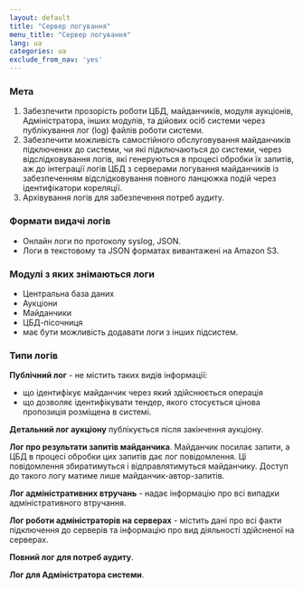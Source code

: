 ```yaml
---
layout: default
title: "Сервер логування"
menu_title: "Сервер логування"
lang: ua
categories: ua
exclude_from_nav: 'yes'
---
```


### Мета

1. Забезпечити прозорість роботи ЦБД, майданчиків, модуля аукціонів, Адміністратора, інших модулів, та дійових осіб системи через публікування лог (log) файлів роботи системи.
2. Забезпечити можливість самостійного обслуговування майданчиків підключених до системи, чи які підключаються до системи, через відслідковування логів, які генеруються в процесі обробки їх запитів, аж до інтеграції логів ЦБД з серверами логування майданчиків із забезпеченням відслідковування повного ланцюжка подій через ідентифікатори кореляції.
3. Архівування логів для забезпечення потреб аудиту.

### Формати видачі логів

* Онлайн логи по протоколу syslog, JSON. 
* Логи в текстовому та JSON форматах вивантажені на Amazon S3.

### Модулі з яких знімаються логи

* Центральна база даних
* Аукціони
* Майданчики
* ЦБД-пісочниця
* має бути можливість додавати логи з інших підсистем.

### Типи логів

**Публічний лог** - не містить таких видів інформації:

* що ідентифікує майданчик через який здійснюється операція
* що дозволяє ідентифікувати тендер, якого стосується цінова пропозиція розміщена в системі.

**Детальний лог аукціону** публікується після закінчення аукціону.

**Лог про результати запитів майданчика**. Майданчик посилає запити, а ЦБД в процесі обробки цих запитів дає лог повідомлення. Ці повідомлення збиратимуться і відправлятимуться майданчику. Доступ до такого логу матиме лише майданчик-автор-запитів.

**Лог адміністративних втручань** - надає інформацію про всі випадки адміністративного втручання.

**Лог роботи адміністраторів на серверах** - містить дані про всі факти підключення до серверів та інформацію про вид діяльності здійсненої на серверах.

**Повний лог для потреб аудиту**.

**Лог для Адміністратора системи**.